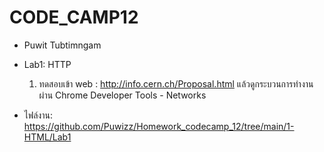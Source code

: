 # CODE_CAMP12
- Puwit Tubtimngam

- Lab1: HTTP  
   1. ทดสอบเข้า web : http://info.cern.ch/Proposal.html แล้วดูกระบวนการทำงานผ่าน Chrome Developer Tools - Networks

- ไฟล์งาน: https://github.com/Puwizz/Homework_codecamp_12/tree/main/1-HTML/Lab1